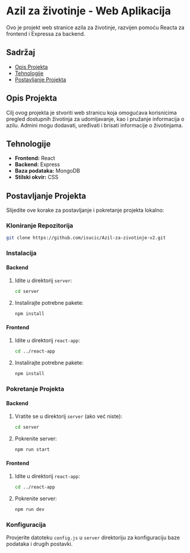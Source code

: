 # Azil za životinje - Web Aplikacija

Ovo je projekt web stranice azila za životinje, razvijen pomoću Reacta za frontend i Expressa za backend.

## Sadržaj

- [Opis Projekta](#opis-projekta)
- [Tehnologije](#tehnologije)
- [Postavljanje Projekta](#postavljanje-projekta)

## Opis Projekta

Cilj ovog projekta je stvoriti web stranicu koja omogućava korisnicima pregled dostupnih životinja za udomljavanje, kao i pružanje informacija o azilu. Admini mogu dodavati, uređivati i brisati informacije o životinjama.

## Tehnologije

- **Frontend:** React
- **Backend:** Express
- **Baza podataka:** MongoDB
- **Stilski okvir:** CSS

## Postavljanje Projekta

Slijedite ove korake za postavljanje i pokretanje projekta lokalno:

### Kloniranje Repozitorija

```sh
git clone https://github.com/isucic/Azil-za-zivotinje-v2.git
```

### Instalacija

#### Backend

1. Idite u direktorij `server`:
   ```sh
   cd server
   ```
2. Instalirajte potrebne pakete:
   ```sh
   npm install
   ```

#### Frontend

1. Idite u direktorij `react-app`:
   ```sh
   cd ../react-app
   ```
2. Instalirajte potrebne pakete:
   ```sh
   npm install
   ```

### Pokretanje Projekta

#### Backend

1. Vratite se u direktorij `server` (ako već niste):
   ```sh
   cd server
   ```
2. Pokrenite server:
   ```sh
   npm run start
   ```

#### Frontend

1. Idite u direktorij `react-app`:
   ```sh
   cd ../react-app
   ```
2. Pokrenite server:
   ```sh
   npm run dev
   ```

### Konfiguracija

Provjerite datoteku `config.js` u `server` direktoriju za konfiguraciju baze podataka i drugih postavki.
